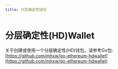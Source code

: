 ```yaml
---
title: 分层确定性钱包
---
```


# 分层确定性(HD)Wallet

关于创建或使用一个分层确定性(HD)钱包，请参考Go包: [https://github.com/mhxw/go-ethereum-hdwallet](https://github.com/mhxw/go-ethereum-hdwallet)
